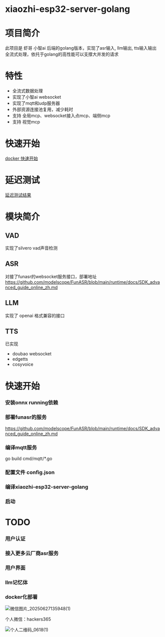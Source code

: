 # xiaozhi-esp32-server-golang
# 项目简介
此项目是 虾哥 小智ai 后端的golang版本，实现了asr输入, llm输出, tts输入输出 全流式处理，依托于golang的高性能可以支撑大并发的请求

# 特性
- 全流式数据处理
- 实现了小智ai websocket
- 实现了mqtt和udp服务器
- 外部资源连接池复用，减少耗时
- 支持 全局mcp、websocket接入点mcp、端侧mcp
- 支持 视觉mcp

# 快速开始
[docker 快速开始](doc/docker.md)

# 延迟测试
[延迟测试结果](doc/delay_test.md)
# 模块简介
## VAD
实现了silvero vad声音检测
## ASR
对接了funasr的websocket服务接口，部署地址 https://github.com/modelscope/FunASR/blob/main/runtime/docs/SDK_advanced_guide_online_zh.md
## LLM
实现了 openai 格式兼容的接口
## TTS
已实现
- doubao websocket
- edgetts   
- cosyvoice
    
# 快速开始

### 安装onnx running依赖
### 部署funasr的服务
https://github.com/modelscope/FunASR/blob/main/runtime/docs/SDK_advanced_guide_online_zh.md
### 编译mqtt服务
go build cmd/mqtt/*.go
### 配置文件 config.json
### 编译xiaozhi-esp32-server-golang
### 启动

# TODO
### 用户认证
### 接入更多云厂商asr服务
### 用户界面
### llm记忆体
### docker化部署


![微信图片_20250627135948(1)](https://github.com/user-attachments/assets/e2f42ec3-ffb3-4757-86ed-10f3131b3206)




个人微信：hackers365

![个人二维码_0618(1)](https://github.com/user-attachments/assets/6b8d3d11-7bf5-4fa4-a73e-5109019dab85)


